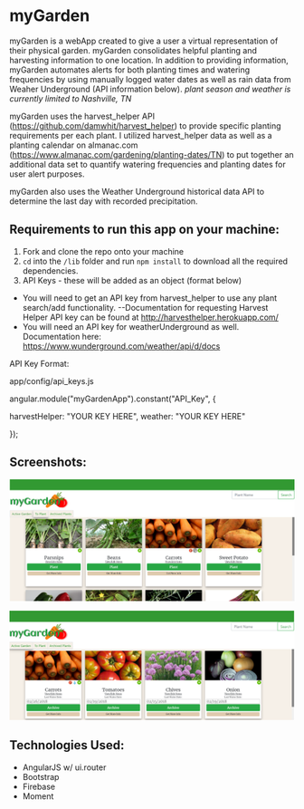 # myGarden

myGarden is a webApp created to give a user a virtual representation of their physical garden. myGarden consolidates helpful planting and harvesting information to one location. In addition to providing information, myGarden automates alerts for both planting times and watering frequencies by using manually logged water dates as well as rain data from Weaher Underground (API information below). *plant season and weather is currently limited to Nashville, TN*

myGarden uses the harvest_helper API (https://github.com/damwhit/harvest_helper) to provide specific planting requirements per each plant. I utilized harvest_helper data as well as a planting calendar on almanac.com (https://www.almanac.com/gardening/planting-dates/TN) to put together an additional data set to quantify watering frequencies and planting dates for user alert purposes.

myGarden also uses the Weather Underground historical data API to determine the last day with recorded precipitation.

## Requirements to run this app on your machine:

1. Fork and clone the repo onto your machine
2. `cd` into the `/lib` folder and run `npm install` to download all the required dependencies.
3. API Keys - these will be added as an object (format below) 
 + You will need to get an API key from harvest_helper to use any plant search/add functionality. --Documentation for requesting Harvest Helper API key can be found at http://harvesthelper.herokuapp.com/
 + You will need an API key for weatherUnderground as well. Documentation here: https://www.wunderground.com/weather/api/d/docs 

API Key Format:

app/config/api_keys.js

angular.module("myGardenApp").constant("API_Key", {

  harvestHelper: "YOUR KEY HERE",
  weather: "YOUR KEY HERE"

});

## Screenshots:

![](img/screenshots/plant_alert.PNG)

![](img/screenshots/water_alert.PNG)


## Technologies Used:
 + AngularJS w/ ui.router
 + Bootstrap
 + Firebase
 + Moment